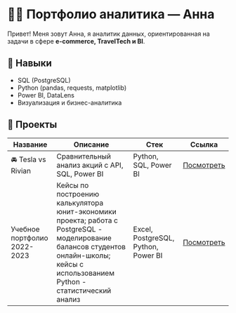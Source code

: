 # 👩‍💻 Портфолио аналитика — Анна

Привет! Меня зовут Анна, я аналитик данных, ориентированная на задачи в сфере **e-commerce, TravelTech и BI**.

## 🔧 Навыки
- SQL (PostgreSQL)
- Python (pandas, requests, matplotlib)
- Power BI, DataLens
- Визуализация и бизнес-аналитика

## 📁 Проекты

| Название | Описание | Стек | Ссылка |
|----------|----------|------|--------|
| 🚘 Tesla vs Rivian | Сравнительный анализ акций с API, SQL, Power BI | Python, SQL, Power BI | [Посмотреть](https://github.com/missnesvetova/tesla-rivian_stock-analysis) |
| Учебное портфолио 2022-2023 | Кейсы по построению калькулятора юнит-экономики проекта; работа с PostgreSQL - моделирование балансов студентов онлайн-школы; кейсы с использованием Python - статистический анализ | Excel, PostgreSQL, Python, Power BI | [Посмотреть](https://github.com/missnesvetova/portfolio-2022-2023) |

